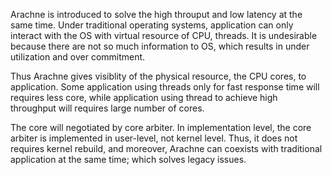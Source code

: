 Arachne is introduced to solve the high throuput and low latency at the same time. 
Under traditional operating systems, application can only interact with the OS with virtual resource of CPU, threads. It is undesirable 
because there are not so much information to OS, which results in under utilization and over commitment. 

Thus Arachne gives visiblity of the physical resource, the CPU cores, to application. Some application using threads only for fast response time will requires less core, while application using thread 
to achieve high throughput will requires large number of cores.

The core will negotiated by core arbiter. 
In implementation level, the core arbiter is implemented in user-level, not kernel level. Thus, it does not requires kernel rebuild, 
and moreover, Arachne can coexists with traditional application at the same time; which solves legacy issues. 
